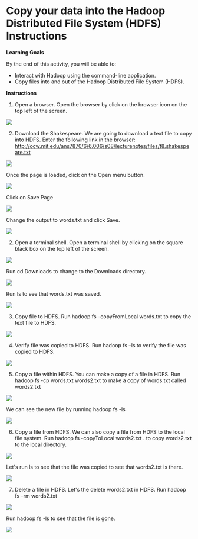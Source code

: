 # Copy your data into the Hadoop Distributed File System (HDFS) Instructions

**Learning Goals**

By the end of this activity, you will be able to:

- Interact with Hadoop using the command-line application.
- Copy files into and out of the Hadoop Distributed File System (HDFS).


**Instructions**

1. Open a browser. Open the browser by click on the browser icon on the top left of the screen.

![](https://d3c33hcgiwev3.cloudfront.net/imageAssetProxy.v1/IAQAwdHkEeWbSgqxBCBhEw_206bde98a45be54a3651d2ff048ce6e9_icon.png?expiry=1706745600000&hmac=1i_pDEFqm-ySjZfCVzmTUS5g9yMLwbH-orDCTlgV3uw)

2. Download the Shakespeare. We are going to download a text file to copy into HDFS. Enter the following link in the browser: http://ocw.mit.edu/ans7870/6/6.006/s08/lecturenotes/files/t8.shakespeare.txt

![](https://d3c33hcgiwev3.cloudfront.net/imageAssetProxy.v1/UmAnY9HkEeWLWxKOx1I7mw_e04f8949daffccf19216b23fe8405066_browser-txtfile.png?expiry=1706745600000&hmac=izIohj068xcrHqp5fnSPHlBuPQK1KQ1iTHLBTgP5Pyo)

Once the page is loaded, click on the Open menu button.

![](https://d3c33hcgiwev3.cloudfront.net/imageAssetProxy.v1/uz4lBtHrEeWJYg65RLEZEQ_49d132e1d04c5f4780248496cb2862a9_open-menu.png?expiry=1706745600000&hmac=ZjjA9dvieFaiyJf_BdNEuWKPuPc6QHYHU4-YnN9v6o0)

Click on Save Page

![](https://d3c33hcgiwev3.cloudfront.net/imageAssetProxy.v1/yulgZtHrEeWvxwo5BbZD3w_95c855a026ca1f9ee46dcc89fdf1a684_save-page.png?expiry=1706745600000&hmac=5_Xq5blaf8pHAZTgMh-ixMKf3u7Ddv4EhnDIghOEeMY)

Change the output to words.txt and click Save.

![](https://d3c33hcgiwev3.cloudfront.net/imageAssetProxy.v1/dCpcT9HkEeWjTxJlqDdk5Q_74579ba70b10f6838ace79132920a09c_browser-saveas.png?expiry=1706745600000&hmac=Y801ghM-CAeqTNqbq_3Hd6l3gQ1ez8uy89YI_6LL_hU)

2. Open a terminal shell. Open a terminal shell by clicking on the square black box on the top left of the screen.

![](https://d3c33hcgiwev3.cloudfront.net/imageAssetProxy.v1/uDht9NHlEeWjTxJlqDdk5Q_59733dcbda748c87ea519a603c59a1b5_click-on-terminal.png?expiry=1706745600000&hmac=ymz1dKodoOHVIooO1-51HTjhPUVmWh6F6EeLEczDt4g)

Run cd Downloads to change to the Downloads directory.

![](https://d3c33hcgiwev3.cloudfront.net/imageAssetProxy.v1/D3jbLdHmEeWvxwo5BbZD3w_21ddb2fc4b5b936ff430f4916f831499_cd-downloads.png?expiry=1706745600000&hmac=afNmBa9LPUKBRDWVoGgGt9BqFj-KV0aGGxhoP-yJO4Y)

Run ls to see that words.txt was saved.

![](https://d3c33hcgiwev3.cloudfront.net/imageAssetProxy.v1/Hd7Eq9HmEeWJYg65RLEZEQ_22db828fa4a603efd16ade721941a08b_ls-downloads.png?expiry=1706745600000&hmac=DONoOaF6Y872FbZDxV3Ye3Pvhhr0TqjenVdAlyYtqUw)

3. Copy file to HDFS. Run hadoop fs –copyFromLocal words.txt to copy the text file to HDFS.

![](https://d3c33hcgiwev3.cloudfront.net/imageAssetProxy.v1/wn0aLNHmEeWsvw6jxkA2Kw_6293f15086358643bcd5bf838a26d1d5_hdfs-copy-from-local.png?expiry=1706745600000&hmac=HAz6URYuhErSexnZfr6kDvDfINk5Y8lHJp8uYRVo0ug)

4. Verify file was copied to HDFS. Run hadoop fs –ls to verify the file was copied to HDFS.

![](https://d3c33hcgiwev3.cloudfront.net/imageAssetProxy.v1/2yM42tHmEeWjTxJlqDdk5Q_dbf415c58b73622cd051921a03db2303_hdfs-ls-copytohdfs.png?expiry=1706745600000&hmac=enB3lI01kMyu0WPIEz5lPioXT27QWpSFlHo3FY6JULM)

5. Copy a file within HDFS. You can make a copy of a file in HDFS. Run hadoop fs -cp words.txt words2.txt to make a copy of words.txt called words2.txt

![](https://d3c33hcgiwev3.cloudfront.net/imageAssetProxy.v1/9qrzztHmEeWvxwo5BbZD3w_326c31d619f58fc1fb1382bddfdc047a_hdfs-cp-hdfs.png?expiry=1706745600000&hmac=ze7T78Gh_8tjblf1ILN0dXn-jPnOgiMrTQkvxRjfE64)

We can see the new file by running hadoop fs -ls

![](https://d3c33hcgiwev3.cloudfront.net/imageAssetProxy.v1/LlBnfdHnEeWsvw6jxkA2Kw_6028df5a8a40bbbbd4c693a4bf3fc637_hdfs-ls-words2.png?expiry=1706745600000&hmac=KGgWfozH4PBAI962m4RLcBo-AcjSSqyepOFcBHfLMu0)

6. Copy a file from HDFS. We can also copy a file from HDFS to the local file system. Run hadoop fs -copyToLocal words2.txt .  to copy words2.txt to the local directory.

![](https://d3c33hcgiwev3.cloudfront.net/imageAssetProxy.v1/Pmza7NHnEeWjTxJlqDdk5Q_8898294ba633ebf95a0c047ded55b59e_hdfs-copy-to-local.png?expiry=1706745600000&hmac=mIczmnFIvHTCLByuI3Lf7yVT6EXiIQ6x1cbQ7We9wiU)

Let's run ls to see that the file was copied to see that words2.txt is there.

![](https://d3c33hcgiwev3.cloudfront.net/imageAssetProxy.v1/5PQU3NHnEeWJYg65RLEZEQ_f6e6d09fbac46549007e4854d7ede006_ls-after-hdfs-cp.png?expiry=1706745600000&hmac=UHPwIzCBvSbylrCm1KTbGVy081YQ5CN4_DVI_x8cy3E)

7. Delete a file in HDFS. Let's the delete words2.txt in HDFS. Run hadoop fs -rm words2.txt

![](https://d3c33hcgiwev3.cloudfront.net/imageAssetProxy.v1/rAKY8NHnEeWvxwo5BbZD3w_5178f5b6bee6da6a7e6c7ea6dc3cacd2_hdfs-rm.png?expiry=1706745600000&hmac=Zdq-JE8HFPSdm1ShvPMXoBGp2EKoD1LrxcbRPM6-NMA)

Run hadoop fs -ls to see that the file is gone.

![](https://d3c33hcgiwev3.cloudfront.net/imageAssetProxy.v1/uS7w_tHnEeWsvw6jxkA2Kw_942bc95823a1bd57746d8bc68b6b14dc_hdfs-ls-after-rm.png?expiry=1706745600000&hmac=u8A14uWI41qj3xhxgQh-swWvyYqFM4nBBgg3vDcezvw)